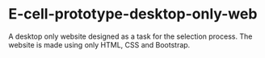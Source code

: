 # E-cell-prototype-desktop-only-web
A desktop only website designed as a task for the selection process. The website is made using only HTML, CSS and Bootstrap.
